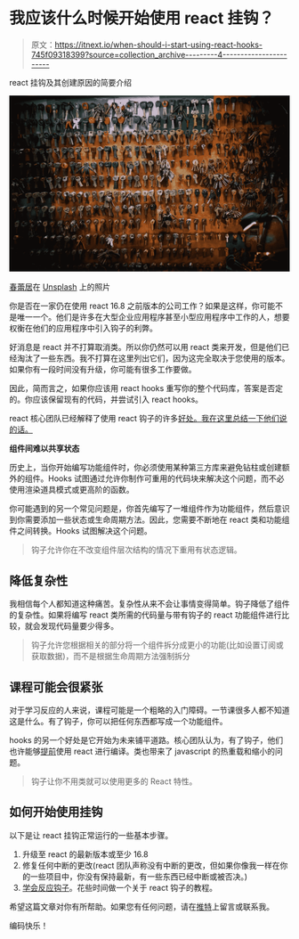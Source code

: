 # 我应该什么时候开始使用 react 挂钩？

> 原文：<https://itnext.io/when-should-i-start-using-react-hooks-745f09318399?source=collection_archive---------4----------------------->

react 挂钩及其创建原因的简要介绍

![](img/e4ef2f8ca4fbc468d28638583a3bee92.png)

[春蕾居](https://unsplash.com/@chunlea?utm_source=unsplash&utm_medium=referral&utm_content=creditCopyText)在 [Unsplash](https://unsplash.com/search/photos/hooks?utm_source=unsplash&utm_medium=referral&utm_content=creditCopyText) 上的照片

你是否在一家仍在使用 react 16.8 之前版本的公司工作？如果是这样，你可能不是唯一一个。他们是许多在大型企业应用程序甚至小型应用程序中工作的人，想要权衡在他们的应用程序中引入钩子的利弊。

好消息是 react 并不打算取消类。所以你仍然可以用 react 类来开发，但是他们已经淘汰了一些东西。我不打算在这里列出它们，因为这完全取决于您使用的版本。如果你有一段时间没有升级，你可能有很多工作要做。

因此，简而言之，如果你应该用 react hooks 重写你的整个代码库，答案是否定的。你应该保留现有的代码，并尝试引入 react hooks。

react 核心团队已经解释了使用 react 钩子的许多[好处。我在这里总结一下他们说的话。](https://reactjs.org/docs/hooks-intro.html#motivation)

**组件间难以共享状态**

历史上，当你开始编写功能组件时，你必须使用某种第三方库来避免钻柱或创建额外的组件。Hooks 试图通过允许你制作可重用的代码块来解决这个问题，而不必使用渲染道具模式或更高阶的函数。

你可能遇到的另一个常见问题是，你首先编写了一堆组件作为功能组件，然后意识到你需要添加一些状态或生命周期方法。因此，您需要不断地在 react 类和功能组件之间转换。Hooks 试图解决这个问题。

> 钩子允许你在不改变组件层次结构的情况下重用有状态逻辑。

## 降低复杂性

我相信每个人都知道这种痛苦。复杂性从来不会让事情变得简单。钩子降低了组件的复杂性。如果将编写 react 类所需的代码量与带有钩子的 react 功能组件进行比较，就会发现代码量要少得多。

> 钩子允许您根据相关的部分将一个组件拆分成更小的功能(比如设置订阅或获取数据)，而不是根据生命周期方法强制拆分

## 课程可能会很紧张

对于学习反应的人来说，课程可能是一个粗略的入门障碍。一节课很多人都不知道这是什么。有了钩子，你可以把任何东西都写成一个功能组件。

hooks 的另一个好处是它开始为未来铺平道路。核心团队认为，有了钩子，他们也许能够[提前](https://en.wikipedia.org/wiki/Ahead-of-time_compilation)使用 react 进行编译。类也带来了 javascript 的热重载和缩小的问题。

> 钩子让你不用类就可以使用更多的 React 特性。

## 如何开始使用挂钩

以下是让 react 挂钩正常运行的一些基本步骤。

1.  升级至 react 的最新版本或至少 16.8
2.  修复任何中断的更改(react 团队声称没有中断的更改，但如果你像我一样在你的一些项目中，你没有保持最新，有一些东西已经中断或被否决。)
3.  [学会反应钩子](https://reactjs.org/docs/hooks-overview.html)。花些时间做一个关于 react 钩子的教程。

希望这篇文章对你有所帮助。如果您有任何问题，请在[推特](https://twitter.com/DuffinAvery)上留言或联系我。

编码快乐！